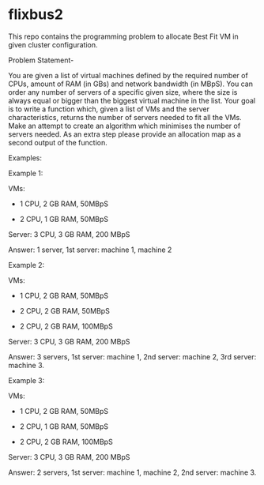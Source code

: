 # flixbus2
This repo contains the programming problem to allocate Best Fit VM in given  cluster configuration.

Problem Statement-

You are given a list of virtual machines defined by the required number of CPUs, amount of RAM (in GBs) and network bandwidth (in MBpS). You can order any number of servers of a specific given size, where the size is always equal or bigger than the biggest virtual machine in the list. Your goal is to write a function which, given a list of VMs and the server characteristics, returns the number of servers needed to fit all the VMs. Make an attempt to create an algorithm which minimises the number of servers needed. As an extra step please provide an allocation map as a second output of the function.

 

Examples:

 

Example 1:

VMs:

- 1 CPU, 2 GB RAM, 50MBpS

- 2 CPU, 1 GB RAM, 50MBpS 

Server: 3 CPU, 3 GB RAM, 200 MBpS

Answer: 1 server, 1st server: machine 1, machine 2

 

Example 2:

VMs:

- 1 CPU, 2 GB RAM, 50MBpS

- 2 CPU, 2 GB RAM, 50MBpS 

- 2 CPU, 2 GB RAM, 100MBpS 

Server: 3 CPU, 3 GB RAM, 200 MBpS

Answer: 3 servers, 1st server: machine 1, 2nd server: machine 2, 3rd server: machine 3.

 

 

Example 3:

VMs:

- 1 CPU, 2 GB RAM, 50MBpS

- 2 CPU, 1 GB RAM, 50MBpS 

- 2 CPU, 2 GB RAM, 100MBpS 

Server: 3 CPU, 3 GB RAM, 200 MBpS

Answer: 2 servers, 1st server: machine 1, machine 2, 2nd server: machine 3.

 

 


